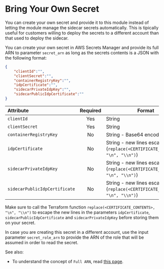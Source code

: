 # Bring Your Own Secret

You can create your own secret and provide it to this module instead of
letting the module manage the sidecar secrets automatically. This is tipically
useful for customers willing to deploy the secrets to a different account
than that used to deploy the sidecar.

You can create your own secret in AWS Secrets Manager and provide its full
ARN to parameter `secret_arn` as long as the secrets contents is a JSON
with the following format:

```JSON
{
    "clientId":"",
    "clientSecret":"",
    "containerRegistryKey":"",
    "idpCertificate":"",
    "sidecarPrivateIdpKey":"",
    "sidecarPublicIdpCertificate":""
}
```

| Attribute                     | Required | Format |
| :---------------------------- | :------: | ------ |
| `clientId`                    | Yes      | String |
| `clientSecret`                | Yes      | String |
| `containerRegistryKey`        | No       | String - Base64 encoded |
| `idpCertificate`              | No       | String - new lines escaped (`replace(<CERTIFICATE_CONTENTS>, "\n", "\\n")`) |
| `sidecarPrivateIdpKey`        | No       | String - new lines escaped (`replace(<CERTIFICATE_CONTENTS>, "\n", "\\n")`) |
| `sidecarPublicIdpCertificate` | No       | String - new lines escaped (`replace(<CERTIFICATE_CONTENTS>, "\n", "\\n")`) |

Make sure to call the Terraform function `replace(<CERTIFICATE_CONTENTS>, "\n", "\\n")`
to escape the new lines in the parameters `idpCertificate`,
`sidecarPublicIdpCertificate` and `sidecarPrivateIdpKey` before storing them on
your secret.

In case you are creating this secret in a different account, use the input
parameter `secret_role_arn` to provide the ARN of the role that will be
assumed in order to read the secret.

See also:

* To understand the concept of `Full ARN`, read [this page](https://docs.aws.amazon.com/secretsmanager/latest/userguide/troubleshoot.html#ARN_secretnamehyphen).
